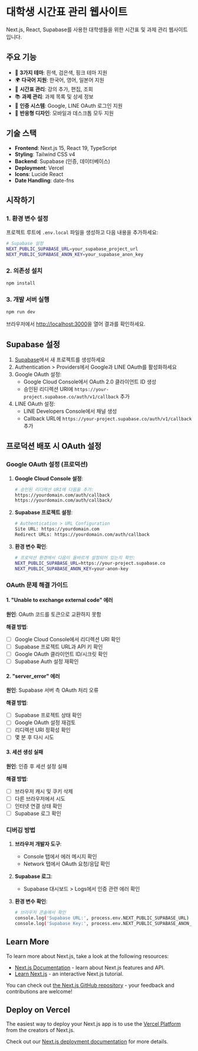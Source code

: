 # 대학생 시간표 관리 웹사이트

Next.js, React, Supabase를 사용한 대학생들을 위한 시간표 및 과제 관리 웹사이트입니다.

## 주요 기능

- 🎨 **3가지 테마**: 흰색, 검은색, 핑크 테마 지원
- 🌍 **다국어 지원**: 한국어, 영어, 일본어 지원
- 📅 **시간표 관리**: 강의 추가, 편집, 조회
- 📚 **과제 관리**: 과제 목록 및 상세 정보
- 🔐 **인증 시스템**: Google, LINE OAuth 로그인 지원
- 📱 **반응형 디자인**: 모바일과 데스크톱 모두 지원

## 기술 스택

- **Frontend**: Next.js 15, React 19, TypeScript
- **Styling**: Tailwind CSS v4
- **Backend**: Supabase (인증, 데이터베이스)
- **Deployment**: Vercel
- **Icons**: Lucide React
- **Date Handling**: date-fns

## 시작하기

### 1. 환경 변수 설정

프로젝트 루트에 `.env.local` 파일을 생성하고 다음 내용을 추가하세요:

```bash
# Supabase 설정
NEXT_PUBLIC_SUPABASE_URL=your_supabase_project_url
NEXT_PUBLIC_SUPABASE_ANON_KEY=your_supabase_anon_key
```

### 2. 의존성 설치

```bash
npm install
```

### 3. 개발 서버 실행

```bash
npm run dev
```

브라우저에서 [http://localhost:3000](http://localhost:3000)을 열어 결과를 확인하세요.

## Supabase 설정

1. [Supabase](https://supabase.com)에서 새 프로젝트를 생성하세요
2. Authentication > Providers에서 Google과 LINE OAuth를 활성화하세요
3. Google OAuth 설정:
   - Google Cloud Console에서 OAuth 2.0 클라이언트 ID 생성
   - 승인된 리디렉션 URI에 `https://your-project.supabase.co/auth/v1/callback` 추가
4. LINE OAuth 설정:
   - LINE Developers Console에서 채널 생성
   - Callback URL에 `https://your-project.supabase.co/auth/v1/callback` 추가

## 프로덕션 배포 시 OAuth 설정

### Google OAuth 설정 (프로덕션)

1. **Google Cloud Console 설정**:
   ```bash
   # 승인된 리디렉션 URI에 다음을 추가:
   https://yourdomain.com/auth/callback
   https://yourdomain.com/auth/callback/
   ```

2. **Supabase 프로젝트 설정**:
   ```bash
   # Authentication > URL Configuration
   Site URL: https://yourdomain.com
   Redirect URLs: https://yourdomain.com/auth/callback
   ```

3. **환경 변수 확인**:
   ```bash
   # 프로덕션 환경에서 다음이 올바르게 설정되어 있는지 확인:
   NEXT_PUBLIC_SUPABASE_URL=https://your-project.supabase.co
   NEXT_PUBLIC_SUPABASE_ANON_KEY=your-anon-key
   ```

### OAuth 문제 해결 가이드

#### 1. "Unable to exchange external code" 에러

**원인**: OAuth 코드를 토큰으로 교환하지 못함

**해결 방법**:
- [ ] Google Cloud Console에서 리디렉션 URI 확인
- [ ] Supabase 프로젝트 URL과 API 키 확인
- [ ] Google OAuth 클라이언트 ID/시크릿 확인
- [ ] Supabase Auth 설정 재확인

#### 2. "server_error" 에러

**원인**: Supabase 서버 측 OAuth 처리 오류

**해결 방법**:
- [ ] Supabase 프로젝트 상태 확인
- [ ] Google OAuth 설정 재검토
- [ ] 리디렉션 URI 정확성 확인
- [ ] 몇 분 후 다시 시도

#### 3. 세션 생성 실패

**원인**: 인증 후 세션 설정 실패

**해결 방법**:
- [ ] 브라우저 캐시 및 쿠키 삭제
- [ ] 다른 브라우저에서 시도
- [ ] 인터넷 연결 상태 확인
- [ ] Supabase 로그 확인

### 디버깅 방법

1. **브라우저 개발자 도구**:
   - Console 탭에서 에러 메시지 확인
   - Network 탭에서 OAuth 요청/응답 확인

2. **Supabase 로그**:
   - Supabase 대시보드 > Logs에서 인증 관련 에러 확인

3. **환경 변수 확인**:
   ```bash
   # 브라우저 콘솔에서 확인
   console.log('Supabase URL:', process.env.NEXT_PUBLIC_SUPABASE_URL)
   console.log('Supabase Key:', process.env.NEXT_PUBLIC_SUPABASE_ANON_KEY)
   ```

## Learn More

To learn more about Next.js, take a look at the following resources:

- [Next.js Documentation](https://nextjs.org/docs) - learn about Next.js features and API.
- [Learn Next.js](https://nextjs.org/learn) - an interactive Next.js tutorial.

You can check out [the Next.js GitHub repository](https://github.com/vercel/next.js) - your feedback and contributions are welcome!

## Deploy on Vercel

The easiest way to deploy your Next.js app is to use the [Vercel Platform](https://vercel.com/new?utm_medium=default-template&filter=next.js&utm_source=create-next-app&utm_campaign=create-next-app-readme) from the creators of Next.js.

Check out our [Next.js deployment documentation](https://nextjs.org/docs/app/building-your-application/deploying) for more details.
